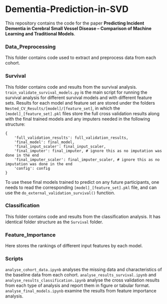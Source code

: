 # Dementia-Prediction-in-SVD

This repository contains the code for the paper **Predicting Incident Dementia in Cerebral Small Vessel Disease – Comparison of Machine Learning and Traditional Models**.

### Data_Preprocessing
This folder contains code used to extract and preprocess data from each cohort.

### Survival
This folder contains code and results from the survival analysis. 
`train_validate_survival_models.py` is the main script for running the survival analysis for different survival models and with different feature sets.
Results for each model and feature set are stored under the folders `Nested_CV_Results/[model]/[feature_set]`, in which the `[model]_[feature_set].pkl` files store the full cross validation results along with the final trained models and any imputers needed in the following structure:
```
{
    'full_validation_results': full_validation_results, 
    'final_model': final_model,
    'final_input_scaler': final_input_scaler,
    'final_imputer': final_imputer, # ignore this as no imputation was done in the end
    'final_imputer_scaler': final_imputer_scaler, # ignore this as no imputation was done in the end
    'config': config
}
```
To use these final models trained to predict on any future participants, one needs to read the corresponding `[model]_[feature_set].pkl` file, and can use the `do_external_validation_survival()` function. 

### Classification
This folder contains code and results from the classification analysis. It has identical folder structure as the `Survival` folder.

### Feature_Importance
Here stores the rankings of different input features by each model.

### Scripts
`analyse_cohort_data.ipynb` analyses the missing data and characteristics of the baseline data from each cohort.
`analyse_results_survival.ipynb` and `analyse_results_classification.ipynb` analyse the cross validation results from each type of analysis and report them in figure or tabular format.
`analyse_final_models.ipynb` examine the results from feature importance analysis.